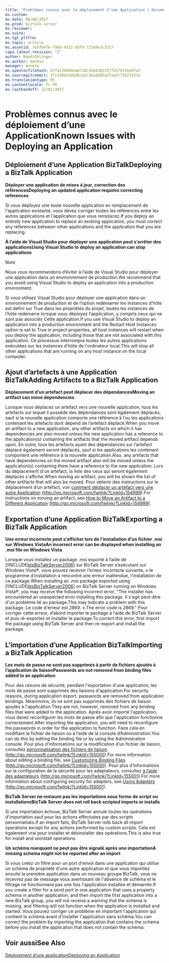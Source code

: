 ```yaml
---
title: "Problèmes connus avec le déploiement d’une Application | Documents Microsoft"
ms.custom: 
ms.date: 06/08/2017
ms.prod: biztalk-server
ms.reviewer: 
ms.suite: 
ms.tgt_pltfrm: 
ms.topic: article
ms.assetid: 7e5fb4f6-f9bd-4322-93f9-723e9e3c3317
caps.latest.revision: "2"
author: MandiOhlinger
ms.author: mandia
manager: anneta
ms.openlocfilehash: b7fa139469ea8718c3d4430235ffb576195e67a7
ms.sourcegitcommit: 3fc338e52d5dbca2c3ea1685a2faafc7582fe23a
ms.translationtype: MT
ms.contentlocale: fr-FR
ms.lasthandoff: 12/01/2017
---
```

# <a name="known-issues-with-deploying-an-application"></a><span data-ttu-id="1642b-102">Problèmes connus avec le déploiement d’une Application</span><span class="sxs-lookup"><span data-stu-id="1642b-102">Known Issues with Deploying an Application</span></span>
## <a name="deploying-a-biztalk-application"></a><span data-ttu-id="1642b-103">Déploiement d’une Application BizTalk</span><span class="sxs-lookup"><span data-stu-id="1642b-103">Deploying a BizTalk Application</span></span>  
 <span data-ttu-id="1642b-104">**Déployer une application de mises à jour, correction des références**</span><span class="sxs-lookup"><span data-stu-id="1642b-104">**Deploying an updated application requires correcting references**</span></span>  
  
 <span data-ttu-id="1642b-105">Si vous déployez une toute nouvelle application en remplacement de l'application existante, vous devez corriger toutes les références entre les autres applications et l'application que vous remplacez.</span><span class="sxs-lookup"><span data-stu-id="1642b-105">If you deploy an entirely new application to replace an existing application, you must correct any references between other applications and the application that you are replacing.</span></span>  
  
 <span data-ttu-id="1642b-106">**À l’aide de Visual Studio pour déployer une application peut s’arrêter des applications**</span><span class="sxs-lookup"><span data-stu-id="1642b-106">**Using Visual Studio to deploy an application can stop applications**</span></span>  
  
> [!NOTE]  
>  <span data-ttu-id="1642b-107">Nous vous recommandons d’éviter à l’aide de Visual Studio pour déployer une application dans un environnement de production.</span><span class="sxs-lookup"><span data-stu-id="1642b-107">We recommend that you avoid using Visual Studio to deploy an application into a production environment.</span></span>  
  
 <span data-ttu-id="1642b-108">Si vous utilisez Visual Studio pour déployer une application dans un environnement de production et de l’option redémarrer les Instances d’hôte est défini sur True dans les propriétés du projet, toutes les instances de l’hôte redémarre lorsque vous déployez l’application, y compris ceux qui ne sont pas associés Cette application.</span><span class="sxs-lookup"><span data-stu-id="1642b-108">If you use Visual Studio to deploy an application into a production environment and the Restart Host Instances option is set to True in project properties, all host instances will restart when you deploy the application, including those that are not associated with this application.</span></span> <span data-ttu-id="1642b-109">Ce processus interrompra toutes les autres applications exécutées sur les instances d'hôte de l'ordinateur local.</span><span class="sxs-lookup"><span data-stu-id="1642b-109">This will stop all other applications that are running on any host instance on the local computer.</span></span>  
  
## <a name="adding-artifacts-to-a-biztalk-application"></a><span data-ttu-id="1642b-110">Ajout d’artefacts à une Application BizTalk</span><span class="sxs-lookup"><span data-stu-id="1642b-110">Adding Artifacts to a BizTalk Application</span></span>  
 <span data-ttu-id="1642b-111">**Déplacement d’un artefact peut déplacer des dépendances**</span><span class="sxs-lookup"><span data-stu-id="1642b-111">**Moving an artifact can move dependencies**</span></span>  
  
 <span data-ttu-id="1642b-112">Lorsque vous déplacez un artefact vers une nouvelle application, tous les artefacts sur lequel il possède des dépendances sont également déplacés, sauf si la nouvelle application comporte une référence à l’ou les applications contenant les artefacts dont dépend de l’artefact déplacé.</span><span class="sxs-lookup"><span data-stu-id="1642b-112">When you move an artifact to a new application, any other artifacts on which it has dependencies are also moved unless the new application has a reference to the application(s) containing the artifacts that the moved artifact depends upon.</span></span> <span data-ttu-id="1642b-113">En outre, tous les artefacts ayant des dépendances sur l’artefact déplacé également seront déplacés, sauf si les applications les contenant comportent une référence à la nouvelle application.</span><span class="sxs-lookup"><span data-stu-id="1642b-113">Also, any artifacts that have dependencies on the moved artifact also will be moved unless the application(s) containing them have a reference to the new application.</span></span> <span data-ttu-id="1642b-114">Lors du déplacement d'un artefact, la liste des ceux qui seront également déplacés s'affiche.</span><span class="sxs-lookup"><span data-stu-id="1642b-114">When moving an artifact, you will be shown the list of other artifacts that will also be moved.</span></span> <span data-ttu-id="1642b-115">Pour obtenir des instructions sur le déplacement d’un artefact, voir [comment déplacer un artefact vers une autre Application](http://go.microsoft.com/fwlink/?LinkId=154999) (http://go.microsoft.com/fwlink/?LinkId=154999).</span><span class="sxs-lookup"><span data-stu-id="1642b-115">For instructions on moving an artifact, see [How to Move an Artifact to a Different Application](http://go.microsoft.com/fwlink/?LinkId=154999) (http://go.microsoft.com/fwlink/?LinkId=154999).</span></span>  
  
## <a name="exporting-a-biztalk-application"></a><span data-ttu-id="1642b-116">Exportation d’une Application BizTalk</span><span class="sxs-lookup"><span data-stu-id="1642b-116">Exporting a BizTalk Application</span></span>  
 <span data-ttu-id="1642b-117">**Une erreur incorrecte peut s’afficher lors de l’installation d’un fichier .msi sur Windows Vista**</span><span class="sxs-lookup"><span data-stu-id="1642b-117">**An incorrect error can be displayed when installing an .msi file on Windows Vista**</span></span>  
  
 <span data-ttu-id="1642b-118">Lorsque vous installez un package .msi exporté à l’aide de [!INCLUDE[btsBizTalkServer2006](../includes/btsbiztalkserver2006-md.md)] sur BizTalk Server s’exécutant sur Windows Vista®, vous pouvez recevoir l’erreur incorrecte suivante, « le programme d’installation a rencontré une erreur inattendue, l’installation de ce package.</span><span class="sxs-lookup"><span data-stu-id="1642b-118">When installing an .msi package exported using [!INCLUDE[btsBizTalkServer2006](../includes/btsbiztalkserver2006-md.md)] on BizTalk Server running on Windows Vista®, you may receive the following incorrect error, "The installer has encountered an unexpected error installing this package.</span></span> <span data-ttu-id="1642b-119">Il s'agit peut-être d'un problème lié au package.</span><span class="sxs-lookup"><span data-stu-id="1642b-119">This may indicate a problem with this package.</span></span> <span data-ttu-id="1642b-120">Le code d'erreur est 2869. ».</span><span class="sxs-lookup"><span data-stu-id="1642b-120">The error code is 2869."</span></span> <span data-ttu-id="1642b-121">Pour corriger cette erreur, d’abord importer le package à l’aide de BizTalk Server et puis ré-exportez et installer le package.</span><span class="sxs-lookup"><span data-stu-id="1642b-121">To correct this error, first import the package using BizTalk Server and then re-export and install the package.</span></span>  
  
## <a name="importing-a-biztalk-application"></a><span data-ttu-id="1642b-122">L’importation d’une Application BizTalk</span><span class="sxs-lookup"><span data-stu-id="1642b-122">Importing a BizTalk Application</span></span>  
 <span data-ttu-id="1642b-123">**Les mots de passe ne sont pas supprimés à partir de fichiers ajoutés à l’application de liaison**</span><span class="sxs-lookup"><span data-stu-id="1642b-123">**Passwords are not removed from binding files added to an application**</span></span>  
  
 <span data-ttu-id="1642b-124">Pour des raisons de sécurité, pendant l'exportation d'une application, les mots de passe sont supprimés des liaisons d'application.</span><span class="sxs-lookup"><span data-stu-id="1642b-124">For security reasons, during application export, passwords are removed from application bindings.</span></span> <span data-ttu-id="1642b-125">Néanmoins, ils ne sont pas supprimés des fichiers de liaison ajoutés à l'application.</span><span class="sxs-lookup"><span data-stu-id="1642b-125">They are not, however, removed from any binding files that were added to the application.</span></span> <span data-ttu-id="1642b-126">Après avoir importé l'application, vous devez reconfigurer les mots de passe afin que l'application fonctionne correctement.</span><span class="sxs-lookup"><span data-stu-id="1642b-126">After importing the application, you will need to reconfigure the passwords in order for the application to function.</span></span> <span data-ttu-id="1642b-127">Faire cela en modifiant le fichier de liaison ou à l’aide de la console d’Administration.</span><span class="sxs-lookup"><span data-stu-id="1642b-127">You can do this by editing the binding file or by using the Administration console.</span></span> <span data-ttu-id="1642b-128">Pour plus d’informations sur la modification d’un fichier de liaison, consultez [personnalisation des fichiers de liaison](http://go.microsoft.com/fwlink/?LinkId=155000) (http://go.microsoft.com/fwlink/?LinkId=155000).</span><span class="sxs-lookup"><span data-stu-id="1642b-128">For more information about editing a binding file, see [Customizing Binding Files](http://go.microsoft.com/fwlink/?LinkId=155000) (http://go.microsoft.com/fwlink/?LinkId=155000).</span></span> <span data-ttu-id="1642b-129">Pour plus d’informations sur la configuration de la sécurité pour les adaptateurs, consultez [à l’aide des adaptateurs](http://go.microsoft.com/fwlink/?LinkId=155001) (http://go.microsoft.com/fwlink/?LinkId=155001).</span><span class="sxs-lookup"><span data-stu-id="1642b-129">For more information about configuring security for adapters, see [Using Adapters](http://go.microsoft.com/fwlink/?LinkId=155001) (http://go.microsoft.com/fwlink/?LinkId=155001).</span></span>  
  
 <span data-ttu-id="1642b-130">**BizTalk Server ne restaure pas les importations sous forme de script ou installations**</span><span class="sxs-lookup"><span data-stu-id="1642b-130">**BizTalk Server does not roll back scripted imports or installs**</span></span>  
  
 <span data-ttu-id="1642b-131">Si une importation échoue, BizTalk Server annule toutes les opérations d'importation sauf pour les actions effectuées par des scripts personnalisés.</span><span class="sxs-lookup"><span data-stu-id="1642b-131">If an import fails, BizTalk Server rolls back all import operations except for any actions performed by custom scripts.</span></span> <span data-ttu-id="1642b-132">Cela est également vrai pour installer et désinstaller des opérations.</span><span class="sxs-lookup"><span data-stu-id="1642b-132">This is also true for install and uninstall operations.</span></span>  
  
 <span data-ttu-id="1642b-133">**Un schéma manquant ne peut pas être signalé après une importation**</span><span class="sxs-lookup"><span data-stu-id="1642b-133">**A missing schema might not be reported after an import**</span></span>  
  
 <span data-ttu-id="1642b-134">Si vous créez un filtre pour un port d'envoi dans une application qui utilise un schéma de propriété d'une autre application et que vous importiez ensuite la première application dans un nouveau groupe BizTalk, vous ne recevrez pas de message vous avertissant de l'absence de schéma et le filtrage ne fonctionnera pas une fois l'application installée et démarrée.</span><span class="sxs-lookup"><span data-stu-id="1642b-134">If you create a filter for a send port in one application that uses a property schema in another application, and then import the first application into a new BizTalk group, you will not receive a warning that the schema is missing, and filtering will not function when the application is installed and started.</span></span> <span data-ttu-id="1642b-135">Vous pouvez corriger ce problème en important l'application qui contient le schéma avant d'installer l'application sans schéma.</span><span class="sxs-lookup"><span data-stu-id="1642b-135">You can correct the problem by importing the application that contains the schema before you install the application that does not contain the schema.</span></span>  
  
## <a name="see-also"></a><span data-ttu-id="1642b-136">Voir aussi</span><span class="sxs-lookup"><span data-stu-id="1642b-136">See Also</span></span>  
 [<span data-ttu-id="1642b-137">Déploiement d’une application</span><span class="sxs-lookup"><span data-stu-id="1642b-137">Deploying an Application</span></span>](../technical-guides/deploying-an-application.md)